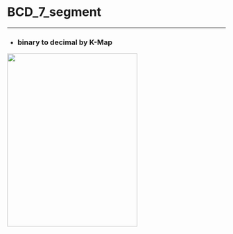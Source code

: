 
# BCD_7_segment

-----

- ### binary to decimal by K-Map

<img src="https://user-images.githubusercontent.com/71556009/124857544-72b78000-dfe7-11eb-9039-2f377f953b0b.jpg" width="300" height="400">
<br/>